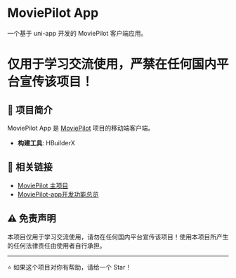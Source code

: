 # MoviePilot App

一个基于 uni-app 开发的 MoviePilot 客户端应用。

# 仅用于学习交流使用，严禁在任何国内平台宣传该项目！

## 📱 项目简介

MoviePilot App 是 [MoviePilot](https://github.com/jxxghp/MoviePilot) 项目的移动端客户端。
- **构建工具**: HBuilderX

## 🔗 相关链接

- [MoviePilot 主项目](https://github.com/jxxghp/MoviePilot)
- [MoviePilot-app开发功能总览](https://mp-docs.lin4.cn/)

## ⚠️ 免责声明

本项目仅用于学习交流使用，请勿在任何国内平台宣传该项目！使用本项目所产生的任何法律责任由使用者自行承担。

---

⭐ 如果这个项目对你有帮助，请给一个 Star！